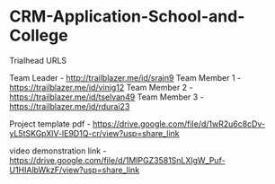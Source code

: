 # CRM-Application-School-and-College

Trialhead URLS

  Team Leader - http://trailblazer.me/id/srajn9 
Team Member 1 - https://trailblazer.me/id/vinig12 
Team Member 2 - https://trailblazer.me/id/tselvan49 
Team Member 3 - https://trailblazer.me/id/rdurai23

Project template pdf - https://drive.google.com/file/d/1wR2u6c8cDv-yL5tSKGpXlV-lE9D1Q-cr/view?usp=share_link

video demonstration link - https://drive.google.com/file/d/1MIPGZ3581SnLXlgW_Puf-U1HIAlbWkzF/view?usp=share_link


